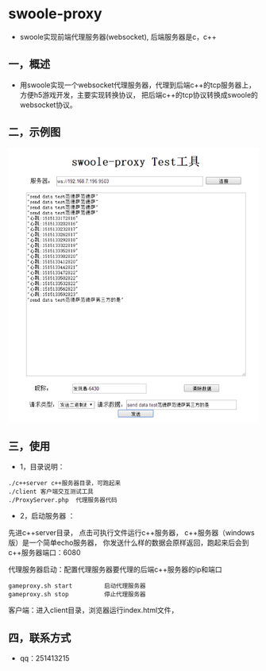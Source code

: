# swoole-proxy

* swoole实现前端代理服务器(websocket), 后端服务器是c，c++

## 一，概述

* 用swoole实现一个websocket代理服务器，代理到后端c++的tcp服务器上， 方便h5游戏开发，主要实现转换协议， 把后端c++的tcp协议转换成swoole的websocket协议。
 
## 二，示例图

![示例demo](demo.png)

 
## 三，使用

* 1，目录说明：

```
./c++server c++服务器目录，可跑起来
./client 客户端交互测试工具
./ProxyServer.php  代理服务器代码

``` 

* 2，启动服务器 ：

先进c++server目录， 点击可执行文件运行c++服务器， c++服务器（windows版）是一个简单echo服务器， 你发送什么样的数据会原样返回，跑起来后会到c++服务器端口：6080

代理服务器启动：配置代理服务器要代理的后端c++服务器的ip和端口

```
gameproxy.sh start         启动代理服务器
gameproxy.sh stop          停止代理服务器

```

客户端：进入client目录，浏览器运行index.html文件，
       

## 四，联系方式

* qq：251413215
